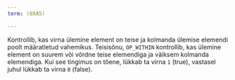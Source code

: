 ```yaml
---
term: (0XA5)

---
```

Kontrollib, kas virna ülemine element on teise ja kolmanda ülemise elemendi poolt määratletud vahemikus. Teisisõnu, `OP_WITHIN` kontrollib, kas ülemine element on suurem või võrdne teise elemendiga ja väiksem kolmanda elemendiga. Kui see tingimus on tõene, lükkab ta virna `1` (true), vastasel juhul lükkab ta virna `0` (false).